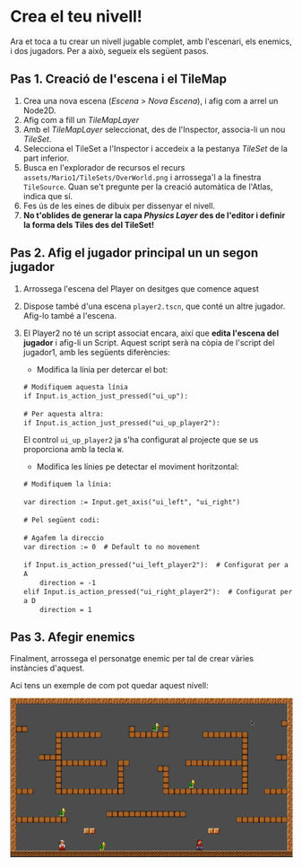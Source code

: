 # Crea el teu nivell!

Ara et toca a tu crear un nivell jugable complet, amb l'escenari, els enemics, i dos jugadors. Per a això, segueix els següent pasos.


## Pas 1. Creació de l'escena i el TileMap

1. Crea una nova escena (*Escena* > *Nova Escena*), i afig com a arrel un Node2D.
2. Afig com a fill un *TileMapLayer*
3. Amb el *TileMapLayer* seleccionat, des de l'Inspector, associa-li un nou *TileSet*.
4. Selecciona el TileSet a l'Inspector i accedeix a la pestanya *TileSet* de la part inferior.
5. Busca en l'explorador de recursos el recurs `assets/Mario1/TileSets/OverWorld.png` i arrossega'l a la finestra `TileSource`. Quan se't pregunte per la creació automàtica de l'Atlas, indica que sí.
6. Fes ús de les eines de dibuix per dissenyar el nivell.
7. **No t'oblides de generar la capa *Physics Layer* des de l'editor i definir la forma dels Tiles des del TileSet!**

## Pas 2. Afig el jugador principal un un segon jugador

1. Arrossega l'escena del Player on desitges que comence aquest
2. Dispose també d'una escena `player2.tscn`, que conté un altre jugador. Afig-lo també a l'escena.
3. El Player2 no té un script associat encara, així que **edita l'escena del jugador** i afig-li un Script. Aquest script serà na còpia de l'script del jugador1, amb les següents diferències:

     * Modifica la línia per detercar el bot:

    ```gdscript
    # Modifiquem aquesta línia
    if Input.is_action_just_pressed("ui_up"):

    # Per aquesta altra:
    if Input.is_action_just_pressed("ui_up_player2"): 
    ```

    El control `ui_up_player2` ja s'ha configurat al projecte que se us proporciona amb la tecla `W`.

    * Modifica les línies pe detectar el moviment horitzontal:

    ```gdscript
    # Modifiquem la línia:

    var direction := Input.get_axis("ui_left", "ui_right")

    # Pel següent codi:

    # Agafem la direccio
	var direction := 0  # Default to no movement

	if Input.is_action_pressed("ui_left_player2"):  # Configurat per a A
		direction = -1
	elif Input.is_action_pressed("ui_right_player2"):  # Configurat per a D
		direction = 1
    ```

## Pas 3. Afegir enemics

Finalment, arrossega el personatge enemic per tal de crear vàries instàncies d'aquest.

Aci tens un exemple de com pot quedar aquest nivell:

![](img/pantalla.png)

